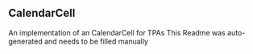 ## CalendarCell
An implementation of an CalendarCell for TPAs
This Readme was auto-generated and needs to be filled manually

